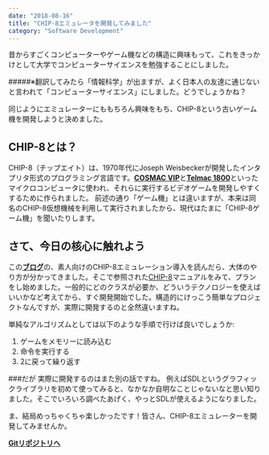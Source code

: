 ```yaml
---
date: "2018-08-16"
title: "CHIP-8エミュレータを開発してみました"
category: "Software Development"
---
```


昔からすごくコンピューターやゲーム機などの構造に興味もって、これをきっかけとして大学でコンピューターサイエンスを勉強することにしました。

#####※翻訳してみたら「情報科学」が出ますが、よく日本人の友達に通じないと言われて「コンピューターサイエンス」にしました。どうでしょうかね？

同じようにエミュレーターにももちろん興味をもち、CHIP-8という古いゲーム機を開発しようと決めました。

## CHIP-8とは？
CHIP-8（チップエイト）は、1970年代にJoseph Weisbeckerが開発したインタプリタ形式のプログラミング言語です。[__COSMAC VIP__](https://en.wikipedia.org/wiki/COSMAC_VIP "COSMAC VIP")と[__Telmac 1800__](https://en.wikipedia.org/wiki/Telmac_1800 "Telmac 1800")といったマイクロコンピュータに使われ、それらに実行するビデオゲームを開発しやすくするために作られました。
前述の通り「ゲーム機」とは違いますが、本来は同名のCHIP-8仮想機械を利用して実行されましたから、現代はたまに「CHIP-8ゲーム機」を聞いたりします。


## さて、今日の核心に触れよう

この[__ブログ__](http://www.multigesture.net/articles/how-to-write-an-emulator-chip-8-interpreter/ "Chip-8 Guide")の、素人向けのCHIP-8エミュレーション導入を読んだら、大体のやり方が分かってきました。そこで参照された[CHIP-8](http://devernay.free.fr/hacks/chip8/C8TECH10.HTM "Chip-8 Technical Reference")マニュアルをみて、プランをし始めました。一般的にどのクラスが必要か、どういうテクノロジーを使えばいいかなど考えてから、すぐ開発開始でした。構造的にけっこう簡単なプロジェクトなんですが、実際に開発するのと全然違いますね。

単純なアルゴリズムとしては以下のような手順で行けば良いでしょうか:
1. ゲームをメモリーに読み込む
2. 命令を実行する
3. 2に戻って繰り返す

###だが
実際に開発するのはまた別の話ですね。
例えばSDLというグラフィックライブラリを初めて使ってみると、なかなか自明なことじゃないなと思い知りました。そこでいろいろ調べたあげく、やっとSDLが使えるようになりました。

ま、結局めっちゃくちゃ楽しかったです！皆さん、CHIP-8エミュレーターを開発してみませんか。

[__Gitリポジトリへ__](https://github.com/tahodzic/Chip-8-emulator "Chip-8 repo")